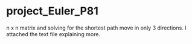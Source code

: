 project_Euler_P81
=================

n x n matrix and solving for the shortest path move in only 3 directions. I attached the text file explaining more. 
